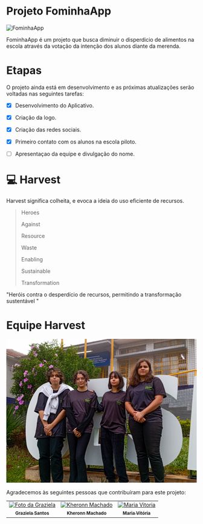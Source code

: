 # Projeto FominhaApp

<img src="fominhaApp.jpg" alt="FominhaApp">

FominhaApp é um projeto que busca diminuir o disperdicio de alimentos na escola através da votação da intenção dos alunos diante da merenda.

# Etapas

O projeto ainda está em desenvolvimento e as próximas atualizações serão voltadas nas seguintes tarefas:

- [x] Desenvolvimento do Aplicativo.
- [x] Criação da logo.
- [x] Criação das redes sociais.
- [x] Primeiro contato com os alunos na escola piloto.
- [ ] Apresentaçao da equipe e divulgação do nome.
 

# 💻 Harvest

Harvest significa colheita, e evoca a ideia do uso eficiente de recursos.
> 
> Heroes
> 
> Against
> 
> Resource
> 
> Waste
> 
> Enabling
> 
> Sustainable
> 
> Transformation

"Heróis contra o desperdício de recursos, permitindo a transformação sustentável "

# Equipe Harvest 

<img src="equipe.jpg" alt="Equipe">

Agradecemos às seguintes pessoas que contribuíram para este projeto:

<table>
  <tr>
    <td align="center">
      <a href="#" title="defina o titulo do link">
        <img src="graziela.jpg" width="100px;" alt="Foto da Graziela"/><br>
        <sub>
          <b>Graziela Santos</b>
        </sub>
      </a>
    </td>
    <td align="center">
      <a href="#" title="defina o titulo do link">
        <img src="kheronn.jpg" width="70px;" alt="Kheronn Machado"/><br>
        <sub>
          <b> Kheronn Machado</b>
        </sub>
      </a>
    </td>
    <td align="center">
      <a href="#" title="defina o titulo do link">
        <img src="mv.jpg" width="100px;" alt="Maria Vitoria"/><br>
        <sub>
          <b>Maria Vitória</b>
        </sub>
      </a>
    </td>
  </tr>
</table>
